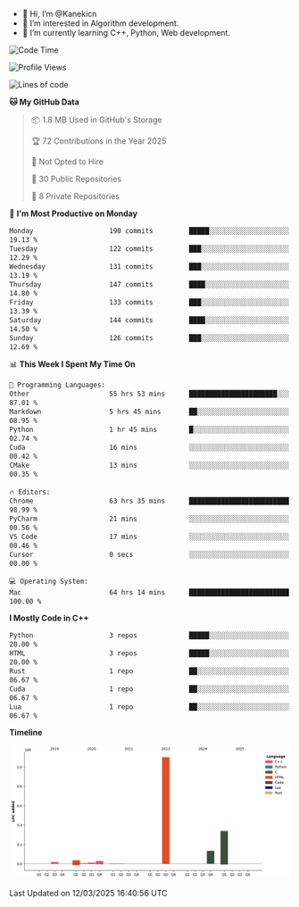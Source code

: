 - 👋 Hi, I’m @Kanekicn
- 👀 I’m interested in Algorithm development.
- 🌱 I’m currently learning C++, Python, Web development.

<!---
cotecsz/cotecsz is a ✨ special ✨ repository because its `README.md` (this file) appears on your GitHub profile.
You can click the Preview link to take a look at your changes.
--->

<!--START_SECTION:waka-->
![Code Time](http://img.shields.io/badge/Code%20Time-2%2C919%20hrs%2040%20mins-blue)

![Profile Views](http://img.shields.io/badge/Profile%20Views-0-blue)

![Lines of code](https://img.shields.io/badge/From%20Hello%20World%20I%27ve%20Written-1.7%20million%20lines%20of%20code-blue)

**🐱 My GitHub Data** 

> 📦 1.8 MB Used in GitHub's Storage 
 > 
> 🏆 72 Contributions in the Year 2025
 > 
> 🚫 Not Opted to Hire
 > 
> 📜 30 Public Repositories 
 > 
> 🔑 8 Private Repositories 
 > 
📅 **I'm Most Productive on Monday** 

```text
Monday                   190 commits         █████░░░░░░░░░░░░░░░░░░░░   19.13 % 
Tuesday                  122 commits         ███░░░░░░░░░░░░░░░░░░░░░░   12.29 % 
Wednesday                131 commits         ███░░░░░░░░░░░░░░░░░░░░░░   13.19 % 
Thursday                 147 commits         ████░░░░░░░░░░░░░░░░░░░░░   14.80 % 
Friday                   133 commits         ███░░░░░░░░░░░░░░░░░░░░░░   13.39 % 
Saturday                 144 commits         ████░░░░░░░░░░░░░░░░░░░░░   14.50 % 
Sunday                   126 commits         ███░░░░░░░░░░░░░░░░░░░░░░   12.69 % 
```


📊 **This Week I Spent My Time On** 

```text
💬 Programming Languages: 
Other                    55 hrs 53 mins      ██████████████████████░░░   87.01 % 
Markdown                 5 hrs 45 mins       ██░░░░░░░░░░░░░░░░░░░░░░░   08.95 % 
Python                   1 hr 45 mins        █░░░░░░░░░░░░░░░░░░░░░░░░   02.74 % 
Cuda                     16 mins             ░░░░░░░░░░░░░░░░░░░░░░░░░   00.42 % 
CMake                    13 mins             ░░░░░░░░░░░░░░░░░░░░░░░░░   00.35 % 

🔥 Editors: 
Chrome                   63 hrs 35 mins      █████████████████████████   98.99 % 
PyCharm                  21 mins             ░░░░░░░░░░░░░░░░░░░░░░░░░   00.56 % 
VS Code                  17 mins             ░░░░░░░░░░░░░░░░░░░░░░░░░   00.46 % 
Cursor                   0 secs              ░░░░░░░░░░░░░░░░░░░░░░░░░   00.00 % 

💻 Operating System: 
Mac                      64 hrs 14 mins      █████████████████████████   100.00 % 
```

**I Mostly Code in C++** 

```text
Python                   3 repos             █████░░░░░░░░░░░░░░░░░░░░   20.00 % 
HTML                     3 repos             █████░░░░░░░░░░░░░░░░░░░░   20.00 % 
Rust                     1 repo              ██░░░░░░░░░░░░░░░░░░░░░░░   06.67 % 
Cuda                     1 repo              ██░░░░░░░░░░░░░░░░░░░░░░░   06.67 % 
Lua                      1 repo              ██░░░░░░░░░░░░░░░░░░░░░░░   06.67 % 
```



**Timeline**

![Lines of Code chart](https://raw.githubusercontent.com/Kanekicn/Kanekicn/master/assets/bar_graph.png)


 Last Updated on 12/03/2025 16:40:56 UTC
<!--END_SECTION:waka-->

